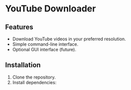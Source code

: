 # YouTube Downloader

## Features
- Download YouTube videos in your preferred resolution.
- Simple command-line interface.
- Optional GUI interface (future).

## Installation
1. Clone the repository.
2. Install dependencies:
